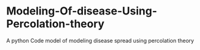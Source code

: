 # Modeling-Of-disease-Using-Percolation-theory
A python Code  model of modeling disease spread using percolation theory
